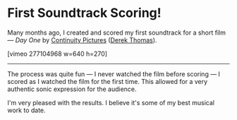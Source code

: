 # First Soundtrack Scoring!

  Many months ago, I created and scored my first soundtrack for a short film — *Day One* by [Continuity Pictures](https://vimeo.com/user19419092) ([Derek Thomas](http://www.derekadamthomas.com)).

 \[vimeo 277104968 w\=640 h\=270] 

---

 The process was quite fun — I never watched the film before scoring — I scored as I watched the film for the first time. This allowed for a very authentic sonic expression for the audience.

 I'm very pleased with the results. I believe it's some of my best musical work to date. 

 

 